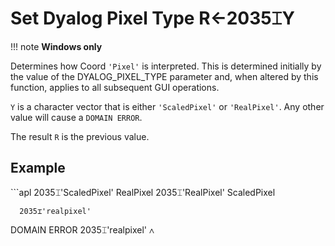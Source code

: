 
<!-- Hidden search keywords -->
<div style="display: none;">
  2035⌶
</div>






<h1 class="heading"><span class="name">Set Dyalog Pixel Type</span> <span class="command">R←2035⌶Y</span></h1>



!!! note
    **Windows only**


Determines how Coord `'Pixel'` is interpreted. This is determined initially by the value of the DYALOG_PIXEL_TYPE parameter and, when altered by this function,  applies to all subsequent GUI operations.


`Y` is a character vector that is either `'ScaledPixel'` or `'RealPixel'`. Any other value will cause a `DOMAIN ERROR`.


The result `R` is the previous value.


<h2 class="example">Example</h2>
```apl
      2035⌶'ScaledPixel'
RealPixel
      2035⌶'RealPixel'
ScaledPixel

      2035⌶'realpixel'
DOMAIN ERROR
      2035⌶'realpixel'
     ∧

```


